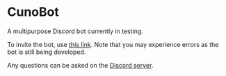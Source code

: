 # CunoBot
A multipurpose Discord bot currently in testing.

To invite the bot, use [this link](https://discord.com/api/oauth2/authorize?client_id=660856814610677761&permissions=8&scope=bot). Note that you may experience errors as the bot is still being developed.

Any questions can be asked on the [Discord server](https://discord.gg/6YfWF4D).
